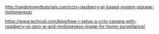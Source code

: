 http://randomnerdtutorials.com/cctv-raspberry-pi-based-system-storage-motioneyeos/

https://www.techcoil.com/blog/how-i-setup-a-cctv-camera-with-raspberry-pi-zero-w-and-motioneyeos-image-for-home-surveillance/
